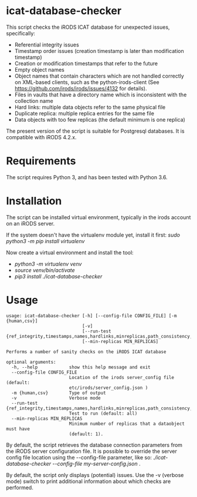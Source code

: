 # icat-database-checker

This script checks the iRODS ICAT database for unexpected issues, specifically:
- Referential integrity issues
- Timestamp order issues (creation timestamp is later than modification timestamp)
- Creation or modification timestamps that refer to the future
- Empty object names
- Object names that contain characters which are not handled correctly on XML-based clients,
  such as the python-irods-client (See https://github.com/irods/irods/issues/4132 for details).
- Files in vaults that have a directory name which is inconsistent with the collection name
- Hard links: multiple data objects refer to the same physical file
- Duplicate replica: multiple replica entries for the same file
- Data objects with too few replicas (the default minimum is one replica)

The present version of the script is suitable for Postgresql databases. It is compatible with iRODS 4.2.x.

# Requirements

The script requires Python 3, and has been tested with Python 3.6.

# Installation

The script can be installed virtual environment, typically in the irods account on an iRODS server.

If the system doesn't have the virtualenv module yet, install it first: _sudo python3 -m pip install virtualenv_

Now create a virtual environment and install the tool:
- _python3 -m virtualenv venv_
- _source venv/bin/activate_
- _pip3 install ./icat-database-checker_

# Usage

```
usage: icat-database-checker [-h] [--config-file CONFIG_FILE] [-m {human,csv}]
                             [-v]
                             [--run-test {ref_integrity,timestamps,names,hardlinks,minreplicas,path_consistency,all}]
                             [--min-replicas MIN_REPLICAS]

Performs a number of sanity checks on the iRODS ICAT database

optional arguments:
  -h, --help            show this help message and exit
  --config-file CONFIG_FILE
                        Location of the irods server_config file (default:
                        etc/irods/server_config.json )
  -m {human,csv}        Type of output
  -v                    Verbose mode
  --run-test {ref_integrity,timestamps,names,hardlinks,minreplicas,path_consistency,all}
                        Test to run (default: all)
  --min-replicas MIN_REPLICAS
                        Minimum number of replicas that a dataobject must have
                        (default: 1).

```

By default, the script retrieves the database connection parameters from the iRODS server configuration file.
It is possible to override the server config file location using the --config-file parameter, like so:
_./icat-database-checker --config-file my-server-config.json_ . 

By default, the script only displays (potential) issues.  Use the -v (verbose mode) switch to print additional
information about which checks are performed.
